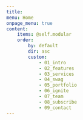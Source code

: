 ```yaml
---
title: 
menu: Home
onpage_menu: true
content:
    items: @self.modular
    order:
        by: default
        dir: asc
        custom:
            - 01_intro
            - 02_features
            - 03_services
            - 04_swag
            - 05_portfolio
            - 06_ignite
            - 07_team
            - 08_subscribe
            - 09_contact
---
```

